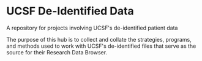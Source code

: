 # UCSF De-Identified Data
A repository for projects involving UCSF's de-identified patient data

The purpose of this hub is to collect and collate the strategies, programs, and methods used to work with UCSF's de-identified files that serve as the source for their Research Data Browser.
